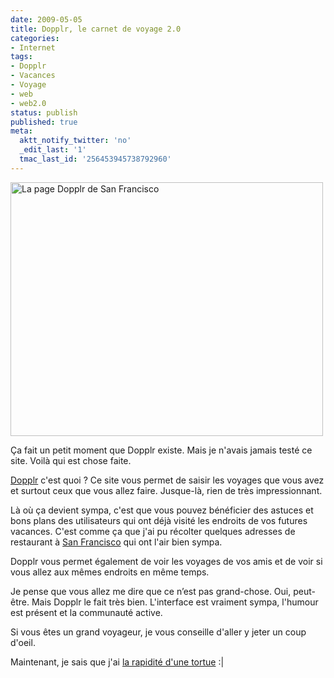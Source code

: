 ```yaml
---
date: 2009-05-05
title: Dopplr, le carnet de voyage 2.0
categories:
- Internet
tags:
- Dopplr
- Vacances
- Voyage
- web
- web2.0
status: publish
published: true
meta:
  aktt_notify_twitter: 'no'
  _edit_last: '1'
  tmac_last_id: '256453945738792960'
---
```

<img class="alignnone size-medium wp-image-1164" title="La page Dopplr de San Francisco" src="https://dlgjp9x71cipk.cloudfront.net/2009/05/dopplr-500x406.png" alt="La page Dopplr de San Francisco" width="500" height="406" />

Ça fait un petit moment que Dopplr existe. Mais je n'avais jamais testé ce site. Voilà qui est chose faite.

<a title="Le site dopplr" href="https://www.dopplr.com/">Dopplr</a> c'est quoi ?
Ce site vous permet de saisir les voyages que vous avez et surtout ceux que vous allez faire. Jusque-là, rien de très impressionnant.

Là où ça devient sympa, c'est que vous pouvez bénéficier des astuces et bons plans des utilisateurs qui ont déjà visité les endroits de vos futures vacances. C'est comme ça que j'ai pu récolter quelques adresses de restaurant à <a title="La Dopplr de San Francisco" href="https://www.dopplr.com/place/us/ca/san-francisco">San Francisco</a> qui ont l'air bien sympa.

Dopplr vous permet également de voir les voyages de vos amis et de voir si vous allez aux mêmes endroits en même temps.

Je pense que vous allez me dire que ce n’est pas grand-chose. Oui, peut-être. Mais Dopplr le fait très bien. L'interface est vraiment sympa, l'humour est présent et la communauté active.

Si vous êtes un grand voyageur, je vous conseille d'aller y jeter un coup d'oeil.

Maintenant, je sais que j'ai <a title="Mon compte Dopplr" href="https://www.dopplr.com/traveller/alienlebarge/">la rapidité d'une tortue</a> :|

